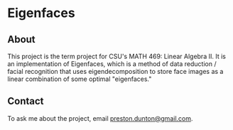 # Eigenfaces

## About

This project is the term project for CSU's MATH 469: Linear Algebra II.  It is an implementation of Eigenfaces, which is a method of data reduction / facial recognition that uses eigendecomposition to store face images as a linear combination of some optimal "eigenfaces."

## Contact

To ask me about the project, email preston.dunton@gmail.com.
